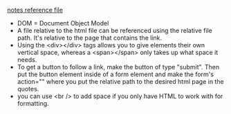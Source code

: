 [notes reference file](./notes.md)

* DOM = Document Object Model
* A file relative to the html file can be referenced using the relative file path. It's relative to the page that contains the link.
* Using the \<div>\</div> tags allows you to give elements their own vertical space, whereas a \<span>\</span> only takes up what space it needs.
* To get a button to follow a link, make the button of type "submit". Then put the button element inside of a form element and make the  form's action="" where you put the relative path to the desired html page in the quotes.
* you can use \<br /> to add space if you only have HTML to work with for formatting.